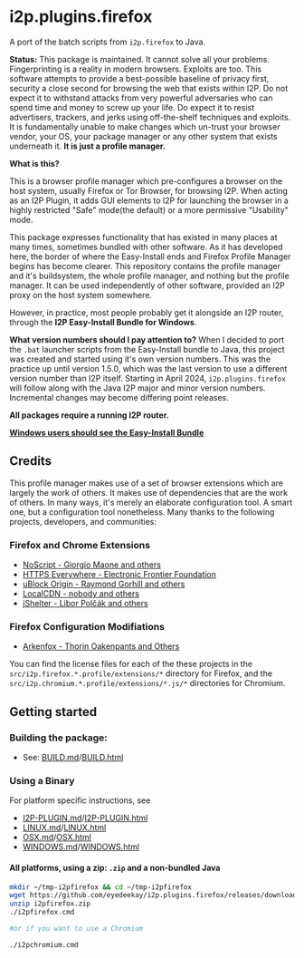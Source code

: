 # i2p.plugins.firefox

A port of the batch scripts from `i2p.firefox` to Java.

**Status:** This package is maintained. It cannot solve all your problems. Fingerprinting
is a reality in modern browsers. Exploits are too. This software attempts to provide a
best-possible baseline of privacy first, security a close second for browsing the web that
exists within I2P. Do not expect it to withstand attacks from very powerful adversaries
who can spend time and money to screw up your life. Do expect it to resist advertisers,
trackers, and jerks using off-the-shelf techniques and exploits. It is fundamentally unable
to make changes which un-trust your browser vendor, your OS, your package manager or any
other system that exists underneath it. **It is just a profile manager.**

**What is this?**

This is a browser profile manager which pre-configures a browser on the host system, usually
Firefox or Tor Browser, for browsing I2P. When acting as an I2P Plugin, it adds GUI elements to
I2P for launching the browser in a highly restricted "Safe" mode(the default) or a more permissive
"Usability" mode.

This package expresses functionality that has existed in many places at many times, sometimes
bundled with other software. As it has developed here, the border of where the Easy-Install
ends and Firefox Profile Manager begins has become clearer. This repository contains the profile
manager and it's buildsystem, the whole profile manager, and nothing but the profile manager.
It can be used independently of other software, provided an I2P proxy on the host system somewhere.

However, in practice, most people probably get it alongside an I2P router, through the **I2P Easy-Install Bundle for Windows**.

**What version numbers should I pay attention to?**
When I decided to port the `.bat` launcher scripts from the Easy-Install bundle to Java, this project
was created and started using it's own version numbers. This was the practice up until version 1.5.0,
which was the last version to use a different version number than I2P itself. Starting in April 2024,
`i2p.plugins.firefox` will follow along with the Java I2P major and minor version numbers. Incremental
changes may become differing point releases.

**All packages require a running I2P router.**

**[Windows users should see the Easy-Install Bundle](https://i2pgit.org/i2p-hackers/i2p.firefox)**

## Credits

This profile manager makes use of a set of browser extensions which are largely the work of others.
It makes use of dependencies that are the work of others. In many ways, it's merely an elaborate
configuration tool. A smart one, but a configuration tool nonetheless. Many thanks to the following
projects, developers, and communities:

### Firefox and Chrome Extensions

- [NoScript - Giorgio Maone and others](https://noscript.net)
- [HTTPS Everywhere - Electronic Frontier Foundation](https://www.eff.org/https-everywhere)
- [uBlock Origin - Raymond Gorhill and others](https://ublockorigin.com/)
- [LocalCDN - nobody and others](https://www.localcdn.org/)
- [jShelter - Libor Polčák and others](https://jshelter.org/)

### Firefox Configuration Modifiations

- [Arkenfox - Thorin Oakenpants and Others](https://github.com/arkenfox/user.js/)

You can find the license files for each of the these projects in the `src/i2p.firefox.*.profile/extensions/*`
directory for Firefox, and the `src/i2p.chromium.*.profile/extensions/*.js/*` directories for Chromium.

## Getting started

### Building the package:

 - See: [BUILD.md](docs/BUILD.md)/[BUILD.html](docs/BUILD.html)

### Using a Binary

For platform specific instructions, see

- [I2P-PLUGIN.md](docs/I2P-PLUGIN.md)/[I2P-PLUGIN.html](docs/I2P-PLUGIN.html)
- [LINUX.md](docs/LINUX.md)/[LINUX.html](docs/LINUX.html)
- [OSX.md](docs/OSX.md)/[OSX.html](docs/OSX.html)
- [WINDOWS.md](docs/WINDOWS.md)/[WINDOWS.html](docs/WINDOWS.html)

#### All platforms, using a zip: `.zip` and a non-bundled Java

```sh
mkdir ~/tmp-i2pfirefox && cd ~/tmp-i2pfirefox
wget https://github.com/eyedeekay/i2p.plugins.firefox/releases/download/1.3.0/i2pfirefox.zip
unzip i2pfirefox.zip
./i2pfirefox.cmd

#or if you want to use a Chromium

./i2pchromium.cmd
```
